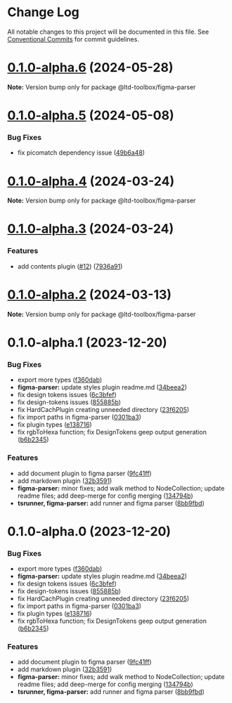 # Change Log

All notable changes to this project will be documented in this file.
See [Conventional Commits](https://conventionalcommits.org) for commit guidelines.

# [0.1.0-alpha.6](https://github-devhajduk/PGS-dev/ltd-toolbox/compare/@ltd-toolbox/figma-parser@0.1.0-alpha.5...@ltd-toolbox/figma-parser@0.1.0-alpha.6) (2024-05-28)

**Note:** Version bump only for package @ltd-toolbox/figma-parser

# [0.1.0-alpha.5](https://github-devhajduk/PGS-dev/ltd-toolbox/compare/@ltd-toolbox/figma-parser@0.1.0-alpha.4...@ltd-toolbox/figma-parser@0.1.0-alpha.5) (2024-05-08)

### Bug Fixes

- fix picomatch dependency issue ([49b6a48](https://github-devhajduk/PGS-dev/ltd-toolbox/commit/49b6a48e97b8a87c5fc87094df32d547ff2d7824))

# [0.1.0-alpha.4](https://github-devhajduk/PGS-dev/ltd-toolbox/compare/@ltd-toolbox/figma-parser@0.1.0-alpha.3...@ltd-toolbox/figma-parser@0.1.0-alpha.4) (2024-03-24)

**Note:** Version bump only for package @ltd-toolbox/figma-parser

# [0.1.0-alpha.3](https://github-devhajduk/PGS-dev/ltd-toolbox/compare/@ltd-toolbox/figma-parser@0.1.0-alpha.2...@ltd-toolbox/figma-parser@0.1.0-alpha.3) (2024-03-24)

### Features

- add contents plugin ([#12](https://github-devhajduk/PGS-dev/ltd-toolbox/issues/12)) ([7936a91](https://github-devhajduk/PGS-dev/ltd-toolbox/commit/7936a917de0415c0ab985fcdf18455ea5dd2e1f5))

# [0.1.0-alpha.2](https://github-devhajduk/PGS-dev/ltd-toolbox/compare/@ltd-toolbox/figma-parser@0.1.0-alpha.1...@ltd-toolbox/figma-parser@0.1.0-alpha.2) (2024-03-13)

**Note:** Version bump only for package @ltd-toolbox/figma-parser

# 0.1.0-alpha.1 (2023-12-20)

### Bug Fixes

- export more types ([f360dab](https://github-devhajduk/PGS-dev/ltd-toolbox/commit/f360dab45d8495cc3142e2b091ff02a41a2f9080))
- **figma-parser:** update styles plugin readme.md ([34beea2](https://github-devhajduk/PGS-dev/ltd-toolbox/commit/34beea27bcf17d3c39fa772c8dd943feb63bffd4))
- fix design tokens issues ([6c3bfef](https://github-devhajduk/PGS-dev/ltd-toolbox/commit/6c3bfefe524f54bfee8fda3baf1ba9d3694b667e))
- fix design-tokens issues ([855885b](https://github-devhajduk/PGS-dev/ltd-toolbox/commit/855885b345aa29205c3e9b2132bbf79e4b868e87))
- fix HardCachPlugin creating unneeded directory ([23f6205](https://github-devhajduk/PGS-dev/ltd-toolbox/commit/23f62054f0361163f634a6f8a7fdde2aac39c7f4))
- fix import paths in figma-parser ([0301ba3](https://github-devhajduk/PGS-dev/ltd-toolbox/commit/0301ba31be0bc76759c7ea30652a68a7403a4ea6))
- fix plugin types ([e138716](https://github-devhajduk/PGS-dev/ltd-toolbox/commit/e138716cc00e8cdce687a7ac1c33c29e18d6fa6a))
- fix rgbToHexa function; fix DesignTokens geep output generation ([b6b2345](https://github-devhajduk/PGS-dev/ltd-toolbox/commit/b6b2345fbb575f54eaaef87fd6f3858f1511974b))

### Features

- add document plugin to figma parser ([9fc41ff](https://github-devhajduk/PGS-dev/ltd-toolbox/commit/9fc41ff802931e5851fcc9422396049c25a0894a))
- add markdown plugin ([32b3591](https://github-devhajduk/PGS-dev/ltd-toolbox/commit/32b35917c7f4cec464a1e211ce87ff0fd4878e4e))
- **figma-parser:** minor fixes; add walk method to NodeCollection; update readme files; add deep-merge for config merging ([134794b](https://github-devhajduk/PGS-dev/ltd-toolbox/commit/134794b92d6c6099e9021991682fa012dc4a95e6))
- **tsrunner, figma-parser:** add runner and figma parser ([8bb9fbd](https://github-devhajduk/PGS-dev/ltd-toolbox/commit/8bb9fbd72123e82f3e172dd0297f4a9df865781b))

# 0.1.0-alpha.0 (2023-12-20)

### Bug Fixes

- export more types ([f360dab](https://github-devhajduk/PGS-dev/ltd-toolbox/commit/f360dab45d8495cc3142e2b091ff02a41a2f9080))
- **figma-parser:** update styles plugin readme.md ([34beea2](https://github-devhajduk/PGS-dev/ltd-toolbox/commit/34beea27bcf17d3c39fa772c8dd943feb63bffd4))
- fix design tokens issues ([6c3bfef](https://github-devhajduk/PGS-dev/ltd-toolbox/commit/6c3bfefe524f54bfee8fda3baf1ba9d3694b667e))
- fix design-tokens issues ([855885b](https://github-devhajduk/PGS-dev/ltd-toolbox/commit/855885b345aa29205c3e9b2132bbf79e4b868e87))
- fix HardCachPlugin creating unneeded directory ([23f6205](https://github-devhajduk/PGS-dev/ltd-toolbox/commit/23f62054f0361163f634a6f8a7fdde2aac39c7f4))
- fix import paths in figma-parser ([0301ba3](https://github-devhajduk/PGS-dev/ltd-toolbox/commit/0301ba31be0bc76759c7ea30652a68a7403a4ea6))
- fix plugin types ([e138716](https://github-devhajduk/PGS-dev/ltd-toolbox/commit/e138716cc00e8cdce687a7ac1c33c29e18d6fa6a))
- fix rgbToHexa function; fix DesignTokens geep output generation ([b6b2345](https://github-devhajduk/PGS-dev/ltd-toolbox/commit/b6b2345fbb575f54eaaef87fd6f3858f1511974b))

### Features

- add document plugin to figma parser ([9fc41ff](https://github-devhajduk/PGS-dev/ltd-toolbox/commit/9fc41ff802931e5851fcc9422396049c25a0894a))
- add markdown plugin ([32b3591](https://github-devhajduk/PGS-dev/ltd-toolbox/commit/32b35917c7f4cec464a1e211ce87ff0fd4878e4e))
- **figma-parser:** minor fixes; add walk method to NodeCollection; update readme files; add deep-merge for config merging ([134794b](https://github-devhajduk/PGS-dev/ltd-toolbox/commit/134794b92d6c6099e9021991682fa012dc4a95e6))
- **tsrunner, figma-parser:** add runner and figma parser ([8bb9fbd](https://github-devhajduk/PGS-dev/ltd-toolbox/commit/8bb9fbd72123e82f3e172dd0297f4a9df865781b))
